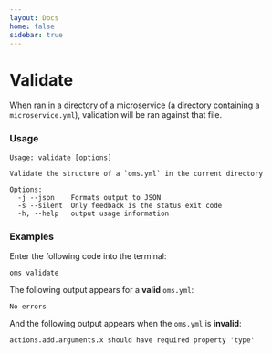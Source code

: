 ```yaml
---
layout: Docs
home: false
sidebar: true
---
```


# Validate

When ran in a directory of a microservice (a directory containing a
`microservice.yml`), validation will be ran against that file.

### Usage

```shell
Usage: validate [options]

Validate the structure of a `oms.yml` in the current directory

Options:
  -j --json    Formats output to JSON
  -s --silent  Only feedback is the status exit code
  -h, --help   output usage information
```

### Examples

Enter the following code into the terminal:

```
oms validate
```

The following output appears for a **valid** `oms.yml`:

```
No errors
```

And the following output appears when the `oms.yml` is **invalid**:

```
actions.add.arguments.x should have required property 'type'
```

